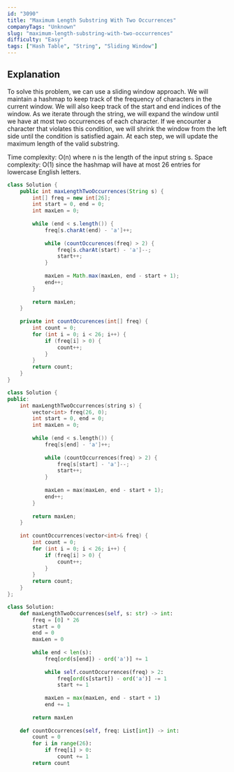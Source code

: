 ```yaml
---
id: "3090"
title: "Maximum Length Substring With Two Occurrences"
companyTags: "Unknown"
slug: "maximum-length-substring-with-two-occurrences"
difficulty: "Easy"
tags: ["Hash Table", "String", "Sliding Window"]
---
```


## Explanation
To solve this problem, we can use a sliding window approach. We will maintain a hashmap to keep track of the frequency of characters in the current window. We will also keep track of the start and end indices of the window. As we iterate through the string, we will expand the window until we have at most two occurrences of each character. If we encounter a character that violates this condition, we will shrink the window from the left side until the condition is satisfied again. At each step, we will update the maximum length of the valid substring.

Time complexity: O(n) where n is the length of the input string s.
Space complexity: O(1) since the hashmap will have at most 26 entries for lowercase English letters.
```java
class Solution {
    public int maxLengthTwoOccurrences(String s) {
        int[] freq = new int[26];
        int start = 0, end = 0;
        int maxLen = 0;
        
        while (end < s.length()) {
            freq[s.charAt(end) - 'a']++;
            
            while (countOccurences(freq) > 2) {
                freq[s.charAt(start) - 'a']--;
                start++;
            }
            
            maxLen = Math.max(maxLen, end - start + 1);
            end++;
        }
        
        return maxLen;
    }
    
    private int countOccurences(int[] freq) {
        int count = 0;
        for (int i = 0; i < 26; i++) {
            if (freq[i] > 0) {
                count++;
            }
        }
        return count;
    }
}
```

```cpp
class Solution {
public:
    int maxLengthTwoOccurrences(string s) {
        vector<int> freq(26, 0);
        int start = 0, end = 0;
        int maxLen = 0;
        
        while (end < s.length()) {
            freq[s[end] - 'a']++;
            
            while (countOccurrences(freq) > 2) {
                freq[s[start] - 'a']--;
                start++;
            }
            
            maxLen = max(maxLen, end - start + 1);
            end++;
        }
        
        return maxLen;
    }
    
    int countOccurrences(vector<int>& freq) {
        int count = 0;
        for (int i = 0; i < 26; i++) {
            if (freq[i] > 0) {
                count++;
            }
        }
        return count;
    }
};
```

```python
class Solution:
    def maxLengthTwoOccurrences(self, s: str) -> int:
        freq = [0] * 26
        start = 0
        end = 0
        maxLen = 0
        
        while end < len(s):
            freq[ord(s[end]) - ord('a')] += 1
            
            while self.countOccurrences(freq) > 2:
                freq[ord(s[start]) - ord('a')] -= 1
                start += 1
                
            maxLen = max(maxLen, end - start + 1)
            end += 1
        
        return maxLen
    
    def countOccurrences(self, freq: List[int]) -> int:
        count = 0
        for i in range(26):
            if freq[i] > 0:
                count += 1
        return count
```